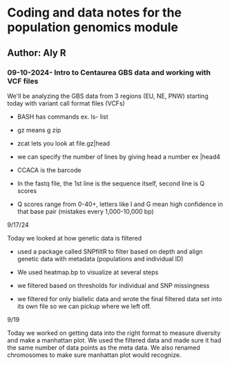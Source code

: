 # Coding and data notes for the population genomics module

## Author: Aly R

### 09-10-2024- Intro to Centaurea GBS data and working with VCF files

We'll be analyzing the GBS data from 3 regions (EU, NE, PNW) starting today with variant call format files (VCFs)

-   BASH has commands ex. ls- list

-   gz means g zip

-   zcat lets you look at file.gz\|head

-   we can specify the number of lines by giving head a number ex \|head4

-   CCACA is the barcode

-   In the fastq file, the 1st line is the sequence itself, second line is Q scores

-   Q scores range from 0-40+, letters like I and G mean high confidence in that base pair (mistakes every 1,000-10,000 bp)

9/17/24

Today we looked at how genetic data is filtered

-   used a package called SNPfiltR to filter based on depth and align genetic data with metadata (populations and individual ID)

-   We used heatmap.bp to visualize at several steps

-   we filtered based on thresholds for individual and SNP missingness

-   we filtered for only biallelic data and wrote the final filtered data set into its own file so we can pickup where we left off.

9/19

Today we worked on getting data into the right format to measure diversity and make a manhattan plot. We used the filtered data and made sure it had the same number of data points as the meta data. We also renamed chromosomes to make sure manhattan plot would recognize.
